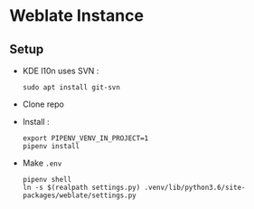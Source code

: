 # Weblate Instance

## Setup

* KDE l10n uses SVN :
  ```
  sudo apt install git-svn
  ```
* Clone repo
* Install :
  ```
  export PIPENV_VENV_IN_PROJECT=1
  pipenv install
  ```

* Make `.env`
  ```
  pipenv shell
  ln -s $(realpath settings.py) .venv/lib/python3.6/site-packages/weblate/settings.py
  ```